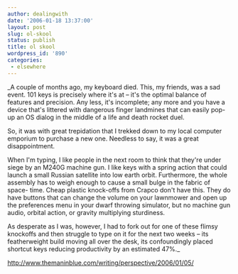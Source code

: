 ```yaml
---
author: dealingwith
date: '2006-01-18 13:37:00'
layout: post
slug: ol-skool
status: publish
title: ol skool
wordpress_id: '890'
categories:
 - elsewhere
---
```


_A couple of months ago, my keyboard died. This, my friends, was a sad event.
101 keys is precisely where it's at – it's the optimal balance of features and
precision. Any less, it's incomplete; any more and you have a device that's
littered with dangerous finger landmines that can easily pop-up an OS dialog
in the middle of a life and death rocket duel.

So, it was with great trepidation that I trekked down to my local computer
emporium to purchase a new one. Needless to say, it was a great
disappointment.

When I'm typing, I like people in the next room to think that they're under
siege by an M240G machine gun. I like keys with a spring action that could
launch a small Russian satellite into low earth orbit. Furthermore, the whole
assembly has to weigh enough to cause a small bulge in the fabric of space-
time. Cheap plastic knock-offs from Crapco don't have this. They do have
buttons that can change the volume on your lawnmower and open up the
preferences menu in your dwarf throwing simulator, but no machine gun audio,
orbital action, or gravity multiplying sturdiness.

As desperate as I was, however, I had to fork out for one of these flimsy
knockoffs and then struggle to type on it for the next two weeks – its
featherweight build moving all over the desk, its confoundingly placed
shortcut keys reducing productivity by an estimated 47%._

http://www.themaninblue.com/writing/perspective/2006/01/05/

